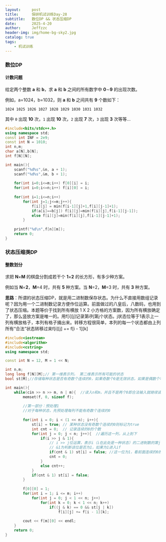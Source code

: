 ```yaml
---
layout:     post
title:      保研机试训练Day-28
subtitle:   数位DP && 状态压缩DP
date:       2025-4-20
author:     Jeffzzc
header-img: img/home-bg-sky2.jpg
catalog: true
tags:
    - 机试训练
---
```

### 数位DP

#### 计数问题

给定两个整数 **a** 和 **b**，求 **a** 和 **b** 之间的所有数字中 **0**∼**9** 的出现次数。

例如，a=1024，b=1032，则 **a** 和 **b** 之间共有 **9** 个数如下：

`1024 1025 1026 1027 1028 1029 1030 1031 1032`

其中 `0` 出现 **10** 次，`1` 出现 **10** 次，`2` 出现 **7** 次，`3` 出现 **3** 次等等…

```cpp
#include<bits/stdc++.h>
using namespace std;
const int INF = 2e9;
const int N = 1010;
int n,m;
char a[N],b[N];
int f[N][N];

int main(){
    scanf("%d%s",&n, a + 1);
    scanf("%d%s",&m, b + 1);
  
    for(int i=0;i<=m;i++) f[0][i] = i;
    for(int i=0;i<=n;i++) f[i][0] = i;
  
    for(int i=1;i<=n;i++)
        for(int j=1;j<=m;j++){
            f[i][j] = min(f[i-1][j]+1,f[i][j-1]+1);
            if(a[i]==b[j]) f[i][j]=min(f[i][j],f[i-1][j-1]);
            else f[i][j]=min(f[i][j],f[i-1][j-1]+1);
        }
  
    printf("%d\n",f[n][m]);
    return 0;
}
```

### 状态压缩类DP

#### 整数划分

求把 **N**×**M** 的棋盘分割成若干个 **1**×**2** 的长方形，有多少种方案。

例如当 **N**=**2**，**M**=4 时，共有 **5** 种方案。当 **N**=2，**M**=3 时，共有 **3** 种方案。

**思路**：所谓的状态压缩DP，就是用二进制数保存状态。为什么不直接用数组记录呢？因为用一个二进制数记录方便作位运算。前面做过的八皇后，八数码，也用到了状态压缩。本题等价于找到所有横放 1 X 2 小方格的方案数，因为所有横放确定了，那么竖放方案是唯一的。用f[i][j]记录第i列第j个状态。j状态位等于1表示上一列有横放格子，本列有格子捅出来。转移方程很简单，本列的每一个状态都由上列所有“合法”状态转移过来f[i][j] += f[i - 1][k]

```cpp
#include<iostream>
#include<algorithm>
#include<cstring>
using namespace std;

const int N = 12, M = 1 << N;

int n,m;
long long f[N][M];// 第一维表示列， 第二维表示所有可能的状态
bool st[M];//存储每种状态是否有奇数个连续的0，如果奇数个0是无效状态，如果是偶数个零置为true。

int main(){
    while(cin >> n >> m, n | m){  //读入n和m，并且不是两个0即合法输入就继续读入
        memset(f, 0, sizeof f);
    
        //第一部分：预处理1
        //对于每种状态，先预处理每列不能有奇数个连续的0
    
        for(int i = 0; i < (1 << n); i++){
            st[i] = true; // 某种状态没有奇数个连续的0则标记为true
            int cnt = 0;  // 记录连续的0的个数
            for(int j = 0; j < n; j++){  //遍历这一列，从上到下
                if(i >> j & 1){
                    // i >> j位运算，表示i（i在此处是一种状态）的二进制数的第j位
                    // &1为判断该位是否为1，如果为1进入if
                    if(cnt & 1) st[i] = false; //这一位为1，看前面连续的0的个数，如果是奇数（cnt&1为真）则该状态不合法
                    cnt = 0;
                }
                else cnt++;
            }
            if(cnt & 1) st[i] = false;
        }
    
        f[0][0] = 1;
        for(int i = 1; i <= m; i++)
            for(int j = 0; j < 1 << n; j++)
                for(int k = 0; k < 1 << n; k++)
                    if((j & k) == 0 && st[j | k])
                        f[i][j] += f[i - 1][k];
    
        cout << f[m][0] << endl;
    }
    return 0;
}
```
